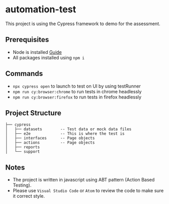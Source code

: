 # automation-test
This project is using the Cypress framework to demo for the assessment.

## Prerequisites
- Node is installed [Guide](https://nodejs.org/en/download/package-manager/)
- All packages installed using `npm i`

## Commands
- `npx cypress open` to launch to test on UI by using testRunner
- `npm run cy:browser:chrome` to run tests in chrome headlessly
- `npm run cy:browser:firefox` to run tests in firefox headlessly

## Project Structure
```
├── cypress
│   ├── datasets        -- Test data or mock data files
│   ├── e2e             -- This is where the test is
│   ├── interfaces      -- Page objects
│   ├── actions         -- Page objects
│   ├── reports
│   └── support
```

## Notes

- The project is written in javascript using ABT pattern (Action Based Testing).
- Please use `Visual Studio Code` or `Atom` to review the code to make sure it correct style.

